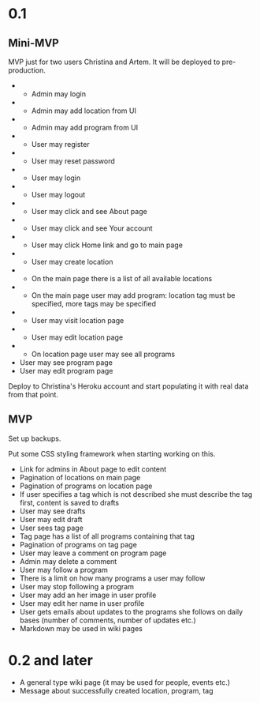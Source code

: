 # 0.1

## Mini-MVP

MVP just for two users Christina and Artem. It will be deployed to pre-production.

- + Admin may login
- + Admin may add location from UI
- + Admin may add program from UI
- + User may register
- + User may reset password
- + User may login
- + User may logout
- + User may click and see About page
- + User may click and see Your account
- + User may click Home link and go to main page
- + User may create location
- + On the main page there is a list of all available locations
- + On the main page user may add program: location tag must be specified, more tags may be specified
- + User may visit location page
- + User may edit location page
- + On location page user may see all programs
- User may see program page
- User may edit program page

Deploy to Christina's Heroku account and start populating it with real data from that point.

## MVP

Set up backups.

Put some CSS styling framework when starting working on this.

- Link for admins in About page to edit content
- Pagination of locations on main page
- Pagination of programs on location page
- If user specifies a tag which is not described she must describe the tag first, content is saved to drafts
- User may see drafts
- User may edit draft
- User sees tag page
- Tag page has a list of all programs containing that tag
- Pagination of programs on tag page
- User may leave a comment on program page
- Admin may delete a comment
- User may follow a program
- There is a limit on how many programs a user may follow
- User may stop following a program
- User may add an her image in user profile
- User may edit her name in user profile
- User gets emails about updates to the programs she follows on daily bases (number of comments, number of updates etc.)
- Markdown may be used in wiki pages


# 0.2 and later

- A general type wiki page (it may be used for people, events etc.)
- Message about successfully created location, program, tag

